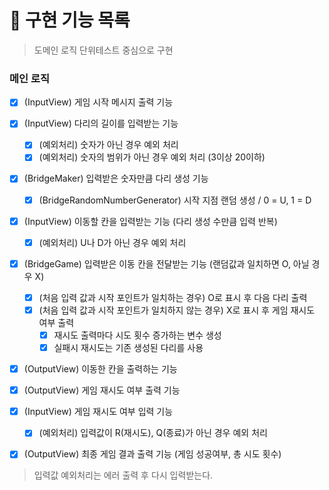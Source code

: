 # 🚀 구현 기능 목록

> 도메인 로직 단위테스트 중심으로 구현

### 메인 로직

- [X] (InputView) 게임 시작 메시지 출력 기능 
- [X] (InputView) 다리의 길이를 입력받는 기능
    - [X] (예외처리) 숫자가 아닌 경우 예외 처리
    - [X] (예외처리) 숫자의 범위가 아닌 경우 예외 처리 (3이상 20이하)

- [X] (BridgeMaker) 입력받은 숫자만큼 다리 생성 기능
    - [X] (BridgeRandomNumberGenerator) 시작 지점 랜덤 생성 / 0 = U, 1 = D
- [X] (InputView) 이동할 칸을 입력받는 기능 (다리 생성 수만큼 입력 반복)
    - [X] (예외처리) U나 D가 아닌 경우 예외 처리
- [X] (BridgeGame) 입력받은 이동 칸을 전달받는 기능 (랜덤값과 일치하면 O, 아닐 경우 X)
    - [X] (처음 입력 값과 시작 포인트가 일치하는 경우) O로 표시 후 다음 다리 출력
    - [X] (처음 입력 값과 시작 포인트가 일치하지 않는 경우) X로 표시 후 게임 재시도 여부 출력
        - [X] 재시도 출력마다 시도 횟수 증가하는 변수 생성
        - [X] 실패시 재시도는 기존 생성된 다리를 사용
- [X] (OutputView) 이동한 칸을 출력하는 기능

- [X] (OutputView) 게임 재시도 여부 출력 기능
- [X] (InputView) 게임 재시도 여부 입력 기능
    - [X] (예외처리) 입력값이 R(재시도), Q(종료)가 아닌 경우 예외 처리
- [X] (OutputView) 최종 게임 결과 출력 기능 (게임 성공여부, 총 시도 횟수)


> 입력값 예외처리는 에러 출력 후 다시 입력받는다.